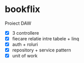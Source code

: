# bookflix
Proiect DAW

- [x] 3 controllere
- [x] fiecare relatie intre tabele + linq
- [x] auth + roluri
- [x] repository + service pattern
- [x] unit of work